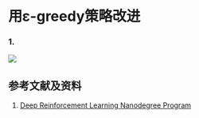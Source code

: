 # 用ε-greedy策略改进

### 1.

![](/images/体验蒙特卡洛控制算法/用ε-greedy策略改进/state-action-reward.png)

## 参考文献及资料

1. [Deep Reinforcement Learning Nanodegree Program](https://www.udacity.com/course/deep-reinforcement-learning-nanodegree--nd893)